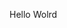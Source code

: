 Hello Wolrd


























































































































































































































































































































































































































































































































































































































































































































































































































































































































































































































































































































































































































































































































































































































































































































































































































































































































































































































































